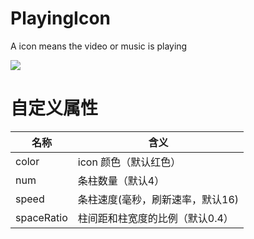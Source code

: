 # PlayingIcon
A icon means the video or music is playing

![](https://ws3.sinaimg.cn/large/006tKfTcly1fprexbdd32g30i005kglz.gif)

# 自定义属性

| 名称       | 含义                             |
| ---------- | -------------------------------- |
| color      | icon 颜色（默认红色）            |
| num        | 条柱数量（默认4）                |
| speed      | 条柱速度(毫秒，刷新速率，默认16) |
| spaceRatio | 柱间距和柱宽度的比例（默认0.4）  |

